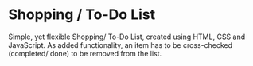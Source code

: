 # Shopping / To-Do List
Simple, yet flexible Shopping/ To-Do List, created using HTML, CSS and JavaScript.
As added functionality, an item has to be cross-checked (completed/ done) to be removed from the list.
